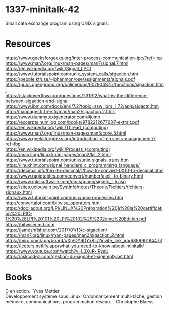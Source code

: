 # 1337-minitalk-42
Small data exchange program using UNIX signals.

# Resources
https://www.geeksforgeeks.org/inter-process-communication-ipc/?ref=lbp <br/>
https://www.man7.org/linux/man-pages/man7/signal.7.html <br/>
https://en.wikipedia.org/wiki/Signal_(IPC) <br/>
https://www.tutorialspoint.com/unix_system_calls/sigaction.htm <br/>
https://people.kth.se/~johanmon/ose/assignments/signals.pdf <br/>
https://pubs.opengroup.org/onlinepubs/007904875/functions/sigaction.html <br/>
https://stackoverflow.com/questions/231912/what-is-the-difference-between-sigaction-and-signal <br/>
https://www.ibm.com/docs/en/i/7.2?topic=ssw_ibm_i_72/apis/sigactn.htm <br/>
http://manpagesfr.free.fr/man/man2/sigaction.2.html <br/>
https://www.dummytextgenerator.com/#jump <br/>
https://excerpts.numilog.com/books/9782212677607-extrait.pdf <br/>
https://en.wikipedia.org/wiki/Thread_(computing) <br/>
https://www.man7.org/linux/man-pages/man5/core.5.html <br/>
https://www.geeksforgeeks.org/introduction-of-process-management/?ref=lbp <br/>
https://en.wikipedia.org/wiki/Process_(computing) <br/>
https://man7.org/linux/man-pages/man2/kill.2.html <br/>
https://www.tutorialspoint.com/unix/unix-signals-traps.htm <br/>
https://linuxhint.com/signal_handlers_c_programming_language/ <br/>
https://decimal.info/hex-to-decimal/1/how-to-convert-0X10-to-decimal.html <br/>
https://www.rapidtables.com/convert/number/ascii-to-binary.html <br/>
https://www.mkssoftware.com/docs/man5/siginfo_t.5.asp <br/>
https://sites.uclouvain.be/SystInfo/notes/Theorie/Fichiers/fichiers-signaux.html <br/>
https://www.tutorialspoint.com/unix/unix-processes.htm <br/>
http://convertalot.com/bitwise_operators.html <br/>
https://doc.lagout.org/LPI/LINUX%20Préparation%20à%20la%20certification%20LPIC-1%20%28LPI%20101%20LPI%20102%29%202ème%20Edition.pdf <br/>
https://bitwisecmd.com <br/>
https://jameshfisher.com/2017/01/13/c-sigaction/ <br/>
https://man7.org/linux/man-pages/man2/sigaction.2.html <br/>
https://miro.com/app/board/uXjVOY6DYx8=/?invite_link_id=689990184473 <br/>
https://leeters.netlify.app/what-you-need-to-know-about-minitalk/ <br/>
https://www.youtube.com/watch?v=L3XuR-iRysU <br/>
https://askcodez.com/gestion-du-signal-et-sigemptyset.html <br/>

# Books
C en action. -Yves Mettier <br/>
Développement système sous Linux: Ordonnancement multi-tâche, gestion mémoire, communications, programmation réseau. - Christophe Blaess <br/>
